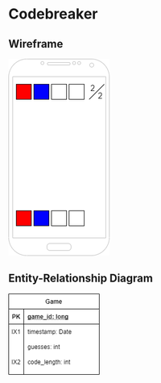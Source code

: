# Codebreaker

## Wireframe

[![Codebreaker wireframe diagram](img/wireframe.png)](pdf/wireframe.pdf)

## Entity-Relationship Diagram

[![Codebreaker ERD](img/erd.png)](pdf/erd.pdf)